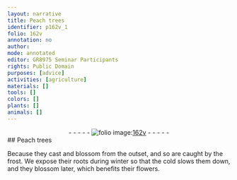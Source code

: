 ```yaml
---
layout: narrative
title: Peach trees
identifier: p162v_1
folio: 162v
annotation: no
author:
mode: annotated
editor: GR8975 Seminar Participants
rights: Public Domain
purposes: [advice]
activities: [agriculture]
materials: []
tools: []
colors: []
plants: []
animals: []
---
```


 <div class="folio" align="center">- - - - - <a href="http://gallica.bnf.fr/ark:/12148/btv1b10500001g/f330.item" target="_blank"><img src="https://cu-mkp.github.io/GR8975-edition/assets/photo-icon.png" alt="folio image: " style="display:inline-block; margin-bottom:-3px;"/>162v</a> - - - - - </div> <span class="activity"></span> 
## Peach trees

 
Because they cast and blossom from the outset, and so are caught by the frost. We expose their roots during winter so that the cold slows them down, and they blossom later, which benefits their flowers.
 